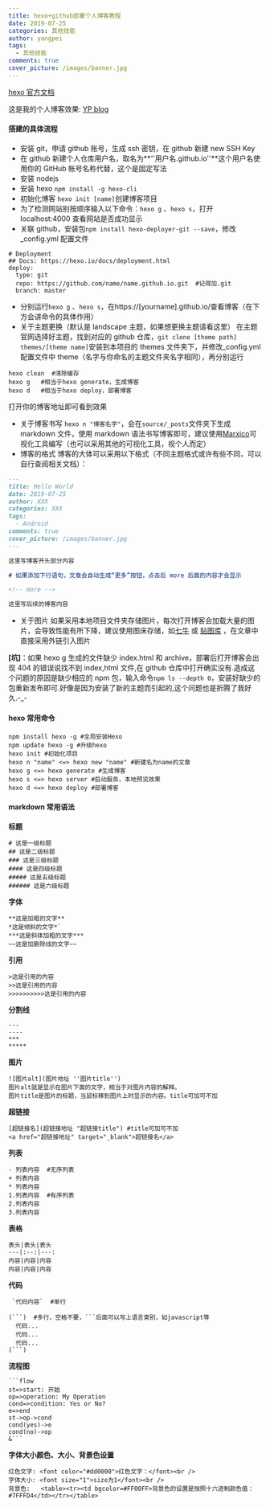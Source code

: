```yaml
---
title: hexo+github部署个人博客教程
date: 2019-07-25
categories: 其他技能
author: yangpei
tags:
  - 其他技能
comments: true
cover_picture: /images/banner.jpg
---
```


[hexo 官方文档](https://hexo.io/zh-cn/docs/)

这是我的个人博客效果: [YP blog](https://iloveyou11.github.io/)

<!-- more -->

#### 搭建的具体流程

- 安装 git，申请 github 账号，生成 ssh 密钥，在 github 新建 new SSH Key
- 在 github 新建个人仓库用户名，取名为**''用户名.github.io''**这个用户名使用你的 GitHub 帐号名称代替，这个是固定写法
- 安装 nodejs
- 安装 hexo `npm install -g hexo-cli`
- 初始化博客 `hexo init [name]`创建博客项目
- 为了检测网站别按顺序输入以下命令：`hexo g` 、`hexo s`，打开 localhost:4000 查看网站是否成功显示
- 关联 github，安装包`npm install hexo-deployer-git --save`，修改\_config.yml 配置文件

```
# Deployment
## Docs: https://hexo.io/docs/deployment.html
deploy:
  type: git
  repo: https://github.com/name/name.github.io.git  #记得加.git
  branch: master
```

- 分别运行`hexo g` 、`hexo s`，在https://[yourname].github.io/查看博客（在下方会讲命令的具体作用）
- 关于主题更换（默认是 landscape 主题，如果想更换主题请看这里）
  在主题官网选择好主题，找到对应的 github 仓库，`git clone [theme path] themes/[theme name]`安装到本项目的 themes 文件夹下，并修改\_config.yml 配置文件中 theme（名字与你命名的主题文件夹名字相同），再分别运行

```
hexo clean  #清除缓存
hexo g   #相当于hexo generate，生成博客
hexo d   #相当于hexo deploy，部署博客
```

打开你的博客地址即可看到效果

- 关于博客书写
  `hexo n "博客名字"`，会在`source/_posts`文件夹下生成 markdown 文件，使用 markdown 语法书写博客即可，建议使用[Marxico](http://marxi.co/)可视化工具编写（也可以采用其他的可视化工具，视个人而定）
- 博客的格式
  博客的大体可以采用以下格式（不同主题格式或许有些不同，可以自行查阅相关文档）：

```markdown
---
title: Hello World
date: 2019-07-25
author: XXX
categories: XXX
tags:
  - Android
comments: true
cover_picture: /images/banner.jpg
---

这里写博客开头部分内容

# 如果添加下行语句，文章会自动生成“更多”按钮，点击后 more 后面的内容才会显示

<!-- more -->

这里写后续的博客内容
```

- 关于图片
  如果采用本地项目文件夹存储图片，每次打开博客会加载大量的图片，会导致性能有所下降，建议使用图床存储，如[七牛](https://www.qiniu.com/) 或 [贴图库](http://www.tietuku.com/) ，在文章中直接采用外链引入图片

**[坑]**：如果 hexo g 生成的文件缺少 index.html 和 archive，部署后打开博客会出现 404 的错误说找不到 index,html 文件,在 github 仓库中打开确实没有.造成这个问题的原因是缺少相应的 npm 包，输入命令`npm ls --depth 0`，安装好缺少的包重新发布即可.好像是因为安装了新的主题而引起的,这个问题也是折腾了我好久.-\_-

#### hexo 常用命令

```
npm install hexo -g #全局安装Hexo
npm update hexo -g #升级hexo
hexo init #初始化项目
hexo n "name" <=> hexo new "name" #新建名为name的文章
hexo g <=> hexo generate #生成博客
hexo s <=> hexo server #启动服务，本地预览效果
hexo d <=> hexo deploy #部署博客
```

#### markdown 常用语法

**标题**

```
# 这是一级标题
## 这是二级标题
### 这是三级标题
#### 这是四级标题
##### 这是五级标题
###### 这是六级标题
```

**字体**

```
**这是加粗的文字**
*这是倾斜的文字*`
***这是斜体加粗的文字***
~~这是加删除线的文字~~
```

**引用**

```
>这是引用的内容
>>这是引用的内容
>>>>>>>>>>这是引用的内容
```

**分割线**

```
---
----
***
*****
```

**图片**

```
![图片alt](图片地址 ''图片title'')
图片alt就是显示在图片下面的文字，相当于对图片内容的解释。
图片title是图片的标题，当鼠标移到图片上时显示的内容。title可加可不加
```

**超链接**

```
[超链接名](超链接地址 "超链接title") #title可加可不加
<a href="超链接地址" target="_blank">超链接名</a>
```

**列表**

```
- 列表内容  #无序列表
+ 列表内容
* 列表内容
1.列表内容  #有序列表
2.列表内容
3.列表内容
```

**表格**

```
表头|表头|表头
---|:--:|---:
内容|内容|内容
内容|内容|内容
```

**代码**

````
 `代码内容`  #单行

(```)  #多行，空格不要，```后面可以写上语言类别，如javascript等
  代码...
  代码...
  代码...
(```)
````

**流程图**

````
```flow
st=>start: 开始
op=>operation: My Operation
cond=>condition: Yes or No?
e=>end
st->op->cond
cond(yes)->e
cond(no)->op
&```
````

**字体大小颜色、大小、背景色设置**

```
红色文字: <font color="#dd0000">红色文字：</font><br />
字体大小: <font size="1">size为1</font><br />
背景色:   <table><tr><td bgcolor=#FF00FF>背景色的设置是按照十六进制颜色值：#7FFFD4</td></tr></table>
```
